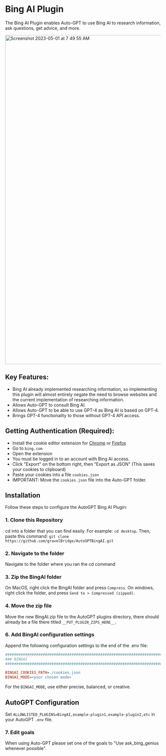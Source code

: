 # Bing AI Plugin

The Bing AI Plugin enables Auto-GPT to use Bing AI to research information, ask questions, get advice, and more.

<img width="1063" alt="Screenshot 2023-05-01 at 7 49 55 AM" src="https://user-images.githubusercontent.com/107640947/235470972-792b83ec-11a0-418f-88d3-33ef9fb116b2.png">

## Key Features:
- Bing AI already implemented researching information, so implementing this plugin will almost entirely negate the need to browse websites and the current implementation of researching information.
- Allows Auto-GPT to consult Bing AI.
- Allows Auto-GPT to be able to use GPT-4 as Bing AI is based on GPT-4.
- Brings GPT-4 functionality to those without GPT-4 API access.

## Getting Authentication (Required):
- Install the cookie editor extension for [Chrome](https://chrome.google.com/webstore/detail/cookie-editor/hlkenndednhfkekhgcdicdfddnkalmdm) or [Firefox](https://addons.mozilla.org/en-US/firefox/addon/cookie-editor/)
- Go to `bing.com`
- Open the extension
- You must be logged in to an account with Bing AI access.
- Click "Export" on the bottom right, then "Export as JSON" (This saves your cookies to clipboard)
- Paste your cookies into a file `cookies.json`
- IMPORTANT: Move the `cookies.json` file into the Auto-GPT folder.

## Installation

Follow these steps to configure the AutoGPT Bing AI Plugin:

### 1. Clone this Repository
cd into a folder that you can find easily. For example: `cd desktop`. 
Then, paste this command: `git clone https://github.com/gravelBridge/AutoGPTBingAI.git`

### 2. Navigate to the folder
Navigate to the folder where you ran the cd command

### 3. Zip the BingAI folder
On MacOS, right click the BingAI folder and press `Compress`. On windows, right click the folder, and press `Send to > Compressed (zipped)`.

### 4. Move the zip file
Move the new BingAI.zip file to the AutoGPT plugins directory, there should already be a file there titled `__PUT_PLUGIN_ZIPS_HERE__`.

### 6. Add BingAI configuration settings
Append the following configuration settings to the end of the .env file:

```ini
################################################################################
### BINGAI
################################################################################

BINGAI_COOKIES_PATH=./cookies.json
BINGAI_MODE=<your chosen mode>
```
For the `BINGAI_MODE`, use either precise, balanced, or creative.

## AutoGPT Configuration
Set `ALLOWLISTED_PLUGINS=BingAI,example-plugin1,example-plugin2,etc` in your AutoGPT `.env` file.


### 7. Edit goals
When using Auto-GPT please set one of the goals to "Use ask_bing_genius whenever possible".
